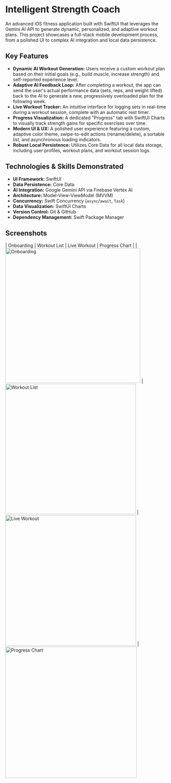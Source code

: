 # Intelligent Strength Coach

An advanced iOS fitness application built with SwiftUI that leverages the Gemini AI API to generate dynamic, personalized, and adaptive workout plans. This project showcases a full-stack mobile development process, from a polished UI to complex AI integration and local data persistence.

## Key Features

-   **Dynamic AI Workout Generation:** Users receive a custom workout plan based on their initial goals (e.g., build muscle, increase strength) and self-reported experience level.
-   **Adaptive AI Feedback Loop:** After completing a workout, the app can send the user's actual performance data (sets, reps, and weight lifted) back to the AI to generate a new, progressively overloaded plan for the following week.
-   **Live Workout Tracker:** An intuitive interface for logging sets in real-time during a workout session, complete with an automatic rest timer.
-   **Progress Visualization:** A dedicated "Progress" tab with SwiftUI Charts to visually track strength gains for specific exercises over time.
-   **Modern UI & UX:** A polished user experience featuring a custom, adaptive color theme, swipe-to-edit actions (rename/delete), a sortable list, and asynchronous loading indicators.
-   **Robust Local Persistence:** Utilizes Core Data for all local data storage, including user profiles, workout plans, and workout session logs.

## Technologies & Skills Demonstrated

-   **UI Framework:** SwiftUI
-   **Data Persistence:** Core Data
-   **AI Integration:** Google Gemini API via Firebase Vertex AI
-   **Architecture:** Model-View-ViewModel (MVVM)
-   **Concurrency:** Swift Concurrency (`async`/`await`, `Task`)
-   **Data Visualization:** SwiftUI Charts
-   **Version Control:** Git & GitHub
-   **Dependency Management:** Swift Package Manager

## Screenshots
| Onboarding | Workout List | Live Workout | Progress Chart |
| <img width="420" alt="Onboarding" src="https://github.com/user-attachments/assets/7c8c5c3a-98dc-4ba9-a573-a05496a3944a" /> 
| <img width="406" alt="Workout List" src="https://github.com/user-attachments/assets/0cabcf8c-f740-4586-b160-49bce884dbc1" />
| <img width="407" alt="Live Workout" src="https://github.com/user-attachments/assets/d3eda2d4-5cdc-401e-a897-cd65918ada2a" />
| <img width="409" alt="Progress Chart" src="https://github.com/user-attachments/assets/e607e473-6cdf-4929-aca0-2d57a1c960ed" />
